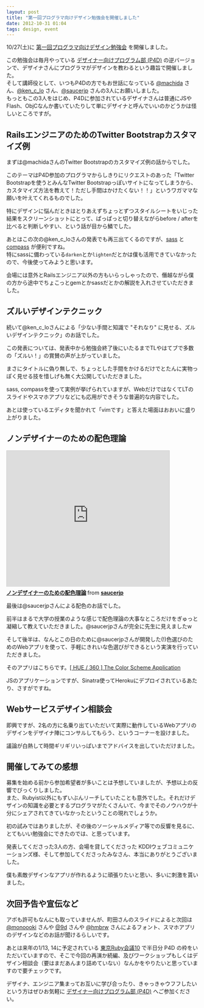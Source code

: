 ```yaml
---
layout: post
title: "第一回プログラマ向けデザイン勉強会を開催しました"
date: 2012-10-31 01:04
tags: design, event
---
```

10/27(土)に [第一回プログラマ向けデザイン勉強会](http://connpass.com/event/1185/) を開催しました。

この勉強会は毎月やっている [デザイナー向けプログラム部 (P4D)](https://www.facebook.com/groups/151208708350141/) の逆バージョンで、デザイナさんにプログラマがデザインを教わるという趣旨で開催しました。  
そして講師役として、いつもP4Dの方でもお世話になっている [@machida](https://twitter.com/machida) さん、[@ken_c_lo](https://twitter.com/ken_c_lo) さん、[@saucerjp](https://twitter.com/saucerjp) さんの3人にお願いしました。  
もっともこの3人をはじめ、P4Dに参加されているデザイナさんは普通にJSやFlash、ObjCなんか書いていたりして単にデザイナと呼んでいいのかどうかは怪しいところですが。


## RailsエンジニアのためのTwitter Bootstrapカスタマイズ例

<script async class="speakerdeck-embed" data-id="508e2052aee4d50002021f36" data-ratio="1.299492385786802" src="//speakerdeck.com/assets/embed.js"></script>

まずは@machidaさんのTwitter Bootstrapのカスタマイズ例の話からでした。

このテーマはP4D参加のプログラマからしきりにリクエストのあった「Twitter Bootstrapを使うとみんなTwitter Bootstrapっぽいサイトになってしまうから、カスタマイズ方法を教えて！ただし手間はかけたくない！！」というワガママな願いを叶えてくれるものでした。

特にデザインに悩んだときはとりあえずちょっとずつスタイルシートをいじった結果をスクリーンショットにとって、ぱっぱっと切り替えながらbefore / afterを比べると判断しやすい、という話が目から鱗でした。

あとはこの次の@ken_c_loさんの発表でも再三出てくるのですが、[sass](http://sass-lang.com) と [compass](http://compass-style.org) が便利ですね。  
特にsassに備わっている`darken`とか`lighten`だとかは僕も活用できていなかったので、今後使ってみようと思います。

会場には意外とRailsエンジニア以外の方もいらっしゃったので、僭越ながら僕の方から途中でちょこっとgemとかsassだとかの解説を入れさせていただきました。


## ズルいデザインテクニック

<script async class="speakerdeck-embed" data-id="508b975236b3f8000201a95e" data-ratio="1.4143646408839778" src="//speakerdeck.com/assets/embed.js"></script>

続いて@ken_c_loさんによる「少ない手間と知識で "それなり" に見せる、ズルいデザインテクニック」のお話でした。

この発表については、発表中から勉強会終了後にいたるまでTLやはてブで多数の「ズルい！」の賞賛の声が上がっていました。

まさにタイトルに偽り無しで、ちょっとした手間をかけるだけでとたんに実物っぽく見せる技を惜しげも無く大公開していただきました。

sass, compassを使って実例が挙げられていますが、WebだけではなくてLTのスライドやスマホアプリなどにも応用ができそうな普遍的な内容でした。

あとは使っているエディタを聞かれて「vimです」と答えた場面はおおいに盛り上がりました。


## ノンデザイナーのための配色理論

<iframe src="http://www.slideshare.net/slideshow/embed_code/14902681" width="427" height="356" frameborder="0" marginwidth="0" marginheight="0" scrolling="no" style="border:1px solid #CCC;border-width:1px 1px 0;margin-bottom:5px" allowfullscreen> </iframe> <div style="margin-bottom:5px"> <strong> <a href="http://www.slideshare.net/saucerjp/ss-14902681" title="ノンデザイナーのための配色理論" target="_blank">ノンデザイナーのための配色理論</a> </strong> from <strong><a href="http://www.slideshare.net/saucerjp" target="_blank">saucerjp</a></strong> </div>

最後は@saucerjpさんによる配色のお話でした。

前半はまるで大学の授業のような感じで配色理論の大事なところだけをぎゅっと凝縮して教えていただきました。@saucerjpさんが完全に先生に見えましたw

そして後半は、なんとこの日のために@saucerjpさんが開発した(!)色選びのためのWebアプリを使って、手軽にきれいな色選びができるという実演を行っていただきました。

そのアプリはこちらです。[[ HUE / 360 ] The Color Scheme Application](http://hue360.herokuapp.com)

JSのアプリケーションですが、Sinatra使ってHerokuにデプロイされているあたり、さすがですね。


## Webサービスデザイン相談会

即興ですが、2名の方に名乗り出ていただいて実際に動作しているWebアプリのデザインをデザイナ陣にコンサルしてもらう、というコーナーを設けました。

議論が白熱して時間ギリギリいっぱいまでアドバイスを出していただけました。


## 開催してみての感想

募集を始める前から参加希望者が多いことは予想していましたが、予想以上の反響でびっくりしました。  
また、Rubyist以外にもずいぶんリーチしていたことも意外でした。それだけデザインの知識を必要とするプログラマがたくさんいて、今までそのノウハウが十分にシェアされてきていなかったということの現れでしょうか。

初の試みではありましたが、その後のソーシャルメディア等での反響を見るに、とてもいい勉強会にできたのでは、と思っています。

発表してくださった3人の方、会場を貸してくださった KDDIウェブコミュニケーションズ様、そして参加してくださったみなさん、本当にありがとうございました。

僕も素敵デザインなアプリが作れるように頑張りたいと思い、多いに刺激を貰いました。


## 次回予告や宣伝など

アポも許可もなんにも取っていませんが、町田さんのスライドによると次回は [@monoooki](https://twitter.com/monoooki) さんや [@9d](https://twitter.com/9d) さんや [@hmbrw](https://twitter.com/hmbrw) さんによるフォント、スマホアプリのデザインなどのお話が聞けるらしいです。

あとは来年の1/13, 14に予定されている [東京Ruby会議10](http://tokyo10.rubykaigi.info) で半日分 P4D の枠をいただいていますので、そこで今回の再演か続編、及びワークショップもしくはデザイン相談会（要はまだあんまり詰めていない）なんかをやりたいと思っていますので要チェックです。

デザイナ、エンジニア集まってお互いに学び合ったり、きゃっきゃウフフしたいという方はぜひお気軽に [デザイナー向けプログラム部 (P4D)](https://www.facebook.com/groups/151208708350141/) へご参加ください。
